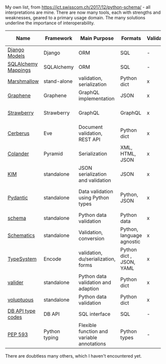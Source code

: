 My own list, from https://ict.swisscom.ch/2017/12/python-schema/ - all interpretations are mine. There are now many tools, each with strengths and weaknesses, geared to a primary usage domain. The many solutions underline the importance of interoperability.  


Name | Framework | Main Purpose | Formats | Validation | Un/Serialization | Object recreation | Contact | Comments
---- | --------- | ------------ | ------- | ---------- | ---------------- | ----------------- | --------| --------
[Django Models](https://docs.djangoproject.com/en/2.0/topics/db/models/) | Django | ORM | SQL | - | x | x | [Technical Board?](https://www.djangoproject.com/foundation/teams/#technical-board-team) |
[SQLAlchemy Mappings](https://docs.sqlalchemy.org/en/latest/orm/mapping_styles.html) | SQLAlchemy | ORM | SQL  | - | x | x | ‎[@sqlalchemy](https://twitter.com/sqlalchemy), [Mailing List](https://groups.google.com/forum/#!forum/sqlalchemy) |
[Marshmallow](https://marshmallow.readthedocs.io/en/latest/) | stand-alone | validation, serialization | Python dict | x | x | x | [Steven Loria](https://github.com/sloria) |
[Graphene](https://graphene-python.org/) | Graphene | GraphQL implementation | JSON  | x | x | by code | [Github Issue](https://github.com/graphql-python/graphene)  |
[Strawberry](https://github.com/strawberry-graphql/strawberry) | Strawberry | GraphQL | GraphQL | x | x | - | [Patrick Arminio](mailto:patrick.arminio@gmail.com) | Uses Python types |
[Cerberus](http://docs.python-cerberus.org/en/stable/) | Eve | Document validation, REST API | Python dict  | x | - | - | [Mailing List](https://groups.google.com/forum/?hl=en#!forum/python-eve) |
[Colander](https://docs.pylonsproject.org/projects/colander/en/latest/) | Pyramid | Serialization | XML, HTML, JSON  | x | x | x | [Github Issue](https://github.com/Pylons/colander/issues) |
[KIM](https://kim.readthedocs.io/en/latest/) | standalone | JSON serialization and validation | JSON  | x | x | x | Abandoned? [Github Issue](https://github.com/mikeywaites/kim/issues) |
[Pydantic](https://pydantic-docs.helpmanual.io/) | standalone | Data validation using Python types | Python, JSON | x | x | x | [Samuel Colvin](S@muelColvin.com) | mypy, JSON schema support | 
[schema](https://pypi.org/project/schema/) | standalone | Python data validation | Python data | x | via converters | - | [Vladimir Keleshev](mailto:vladimir@keleshev.com) |
[Schematics](https://schematics.readthedocs.io/en/latest/) | standalone | Validation, conversion | Python, language agnostic | x | x | x | [Kalle Tuure](mailto:kalle@goodtimes.fi) | "for Humans" philosophy. |
[TypeSystem](https://www.encode.io/typesystem/)| Encode | validation, du/serialization, forms | Python dict , JSON, YAML | x | x | ? | [Tom Christie](mailto:tom@tomchristie.com) |
[valider](https://github.com/podio/valideer) | standalone | Python data validation and adaption | Python dict | x | x | | [George Sakkis](https://github.com/gsakkis) | extensible | 
[voluptuous](https://github.com/alecthomas/voluptuous) | standalone | Python data validation | Python dict | x | - | - | [Alec Thomas](mailto:alec@swapoff.org)|
[DB API type codes](https://www.python.org/dev/peps/pep-0249/#description) | DB API | SQL interface | SQL | - | x | x | . | | on single fields | 
[PEP 593](https://www.python.org/dev/peps/pep-0593) | Python typing | Flexible function and variable annotations | Python types | - | - | - | [Till Varoquaux](till@fb.com), [Konstantin Kashin](kkashin@fb.com) |  | 


There are doubtless many others, which I haven't encountered yet. 